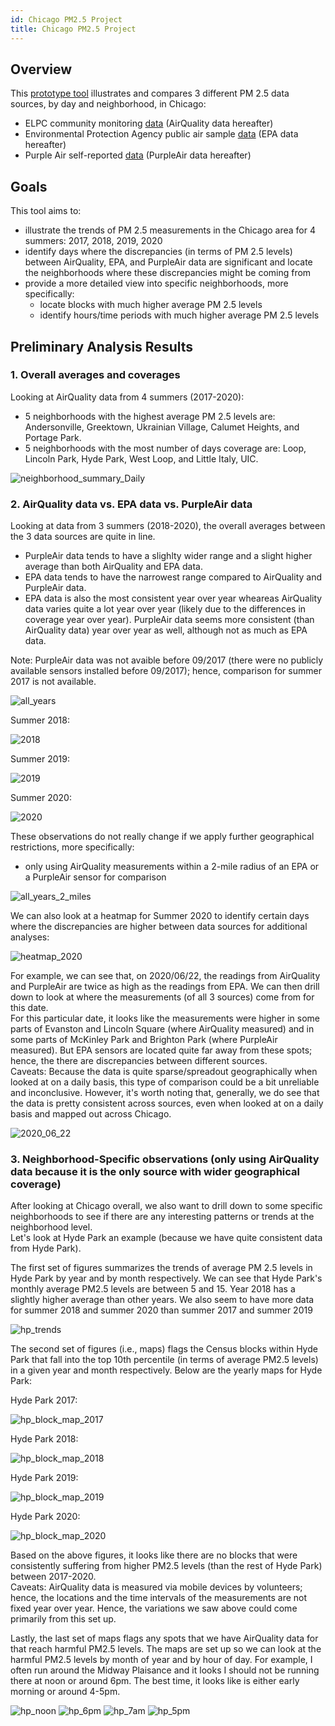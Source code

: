 ```yaml
---
id: Chicago PM2.5 Project
title: Chicago PM2.5 Project
---
```

<!--truncate-->

## Overview
This [prototype tool](https://chicago-air-quality.herokuapp.com/) illustrates and compares 3 different PM 2.5 data sources, by day and neighborhood, in Chicago:
- ELPC community monitoring [data](https://airqualitychicago.org/) (AirQuality data hereafter)
- Environmental Protection Agency public air sample [data](https://aqs.epa.gov/aqsweb/documents/data_api.html) (EPA data hereafter)
- Purple Air self-reported [data](https://www2.purpleair.com/) (PurpleAir data hereafter)

## Goals
This tool aims to:
- illustrate the trends of PM 2.5 measurements in the Chicago area for 4 summers: 2017, 2018, 2019, 2020
- identify days where the discrepancies (in terms of PM 2.5 levels) between AirQuality, EPA, and PurpleAir data are significant and locate the neighborhoods where these discrepancies might be coming from
- provide a more detailed view into specific neighborhoods, more specifically:
  + locate blocks with much higher average PM 2.5 levels
  + identify hours/time periods with much higher average PM 2.5 levels

## Preliminary Analysis Results

### 1. Overall averages and coverages
Looking at AirQuality data from 4 summers (2017-2020):
- 5 neighborhoods with the highest average PM 2.5 levels are: Andersonville, Greektown, Ukrainian Village, Calumet Heights, and Portage Park.
- 5 neighborhoods with the most number of days coverage are: Loop, Lincoln Park, Hyde Park, West Loop, and Little Italy, UIC. 

![neighborhood_summary_Daily](./assets/neighborhood_summary_Daily.png)

### 2. AirQuality data vs. EPA data vs. PurpleAir data

Looking at data from 3 summers (2018-2020), the overall averages between the 3 data sources are quite in line. 
- PurpleAir data tends to have a slighlty wider range and a slight higher average than both AirQuality and EPA data.
- EPA data tends to have the narrowest range compared to AirQuality and PurpleAir data. 
- EPA data is also the most consistent year over year wheareas AirQuality data varies quite a lot year over year (likely due to the differences in coverage year over year). PurpleAir data seems more consistent (than AirQuality data) year over year as well, although not as much as EPA data. 

Note: PurpleAir data was not avaible before 09/2017 (there were no publicly available sensors installed before 09/2017); hence, comparison for summer 2017 is not available.

![all_years](./assets/comparison_3_sources_all_years.png)


Summer 2018: 

![2018](./assets/comparison_3_sources_2018.png)

Summer 2019:

![2019](./assets/comparison_3_sources_2019.png)

Summer 2020: 

![2020](./assets/comparison_3_sources_2020.png)

These observations do not really change if we apply further geographical restrictions, more specifically:
- only using AirQuality measurements within a 2-mile radius of an EPA or a PurpleAir sensor for comparison

![all_years_2_miles](./assets/comparison_3_sources_all_years_2_miles.png)

We can also look at a heatmap for Summer 2020 to identify certain days where the discrepancies are higher between data sources for additional analyses:

![heatmap_2020](./assets/Heatmap_Daily_Avg_PM25_Summer_2020.png)

For example, we can see that, on 2020/06/22, the readings from AirQuality and PurpleAir are twice as high as the readings from EPA. We can then drill down to look at where the measurements (of all 3 sources) come from for this date.\
For this particular date, it looks like the measurements were higher in some parts of Evanston and Lincoln Square (where AirQuality measured) and in some parts of McKinley Park and Brighton Park (where PurpleAir measured). But EPA sensors are located quite far away from these spots; hence, the there are discrepancies between different sources.\
Caveats: Because the data is quite sparse/spreadout geographically when looked at on a daily basis, this type of comparison could be a bit unreliable and inconclusive. However, it's worth noting that, generally, we do see that the data is pretty consistent across sources, even when looked at on a daily basis and mapped out across Chicago. 

![2020_06_22](./assets/2020_06_22_example.png)

### 3. Neighborhood-Specific observations (only using AirQuality data because it is the only source with wider geographical coverage)

After looking at Chicago overall, we also want to drill down to some specific neighborhoods to see if 
there are any interesting patterns or trends at the neighborhood level.\
Let's look at Hyde Park an example (because we have quite consistent data from Hyde Park). 

The first set of figures summarizes the trends of average PM 2.5 levels in Hyde Park by year and by month respectively. We can see that Hyde Park's monthly average PM2.5 levels are between 5 and 15. Year 2018 has a slightly higher average than other years. We also seem to have more data for summer 2018 and summer 2020 than summer 2017 and summer 2019

![hp_trends](./assets/hp_trends.png) 

The second set of figures (i.e., maps) flags the Census blocks within Hyde Park that fall into the top 10th percentile (in terms of average PM2.5 levels) in a given year and month respectively. Below are the yearly maps for Hyde Park:

Hyde Park 2017:

![hp_block_map_2017](./assets/hp_block_map_2017.png) 

Hyde Park 2018:

![hp_block_map_2018](./assets/hp_block_map_2018.png) 

Hyde Park 2019:

![hp_block_map_2019](./assets/hp_block_map_2019.png) 

Hyde Park 2020:

![hp_block_map_2020](./assets/hp_block_map_2020.png) 

Based on the above figures, it looks like there are no blocks that were consistently suffering from higher PM2.5 levels (than the rest of Hyde Park) between 2017-2020.\
Caveats: AirQuality data is measured via mobile devices by volunteers; hence, the locations and the time intervals of the measurements are not fixed year over year. Hence, the variations we saw above could come primarily from this set up. 

Lastly, the last set of maps flags any spots that we have AirQuality data for that reach harmful PM2.5 levels. The maps are set up so we can look at the harmful PM2.5 levels by month of year and by hour of day. For example, I often run around the Midway Plaisance and it looks I should not be running there at noon or around 6pm. The best time, it looks like is either early morning or around 4-5pm. 

![hp_noon](./assets/hp_noon.png)
![hp_6pm](./assets/hp_6pm.png)
![hp_7am](./assets/hp_7am.png)
![hp_5pm](./assets/hp_5pm.png)

